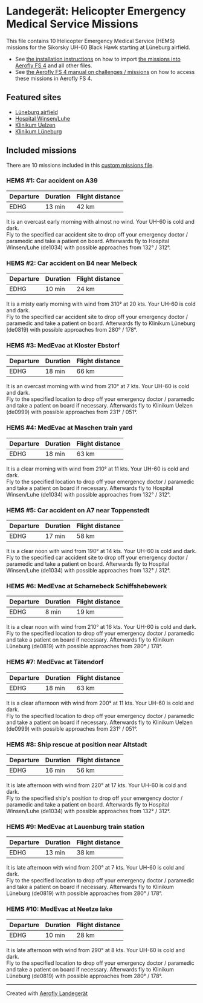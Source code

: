 # Landegerät: Helicopter Emergency Medical Service Missions

This file contains 10 Helicopter Emergency Medical Service (HEMS) missions for the Sikorsky UH-60 Black Hawk starting at Lüneburg airfield.

- See [the installation instructions](https://fboes.github.io/aerofly-missions/docs/generic-installation.html) on how to import [the missions into Aerofly FS 4](missions/custom_missions_user.tmc) and all other files.
- See [the Aerofly FS 4 manual on challenges / missions](https://www.aerofly.com/tutorials/missions/) on how to access these missions in Aerofly FS 4.

## Featured sites

- [Lüneburg airfield](https://aip.dfs.de/BasicVFR/2024NOV14/pages/E0E85B4C1707CBD69A599402F931EF2B.html)
- [Hospital Winsen/Luhe](https://aip.dfs.de/BasicVFR/2024NOV14/pages/96CBC2C4BD976E059BA38B44DC6608E0.html)
- [Klinikum Uelzen](https://aip.dfs.de/BasicVFR/2024NOV14/pages/B9542FE4F8FF7580CADA1873E385C223.html)
- [Klinikum Lüneburg](https://aip.dfs.de/BasicVFR/2024NOV14/pages/40ff7f1f0a9d83ba77a680996b897ed3.html)

## Included missions

There are 10 missions included in this [custom missions file](missions/custom_missions_user.tmc).

### HEMS #1: Car accident on A39

| Departure | Duration | Flight distance |
| --------- | -------- | --------------- |
| EDHG      | 13 min   | 42 km           |

It is an overcast early morning with almost no wind. Your UH-60 is cold and dark.  
Fly to the specified car accident site to drop off your emergency doctor / paramedic and take a patient on board. Afterwards fly to Hospital Winsen/Luhe (de1034) with possible approaches from 132° / 312°.

### HEMS #2: Car accident on B4 near Melbeck

| Departure | Duration | Flight distance |
| --------- | -------- | --------------- |
| EDHG      | 10 min   | 24 km           |

It is a misty early morning with wind from 310° at 20 kts. Your UH-60 is cold and dark.  
Fly to the specified car accident site to drop off your emergency doctor / paramedic and take a patient on board. Afterwards fly to Klinikum Lüneburg (de0819) with possible approaches from 280° / 178°.

### HEMS #3: MedEvac at Kloster Ebstorf

| Departure | Duration | Flight distance |
| --------- | -------- | --------------- |
| EDHG      | 18 min   | 66 km           |

It is an overcast morning with wind from 210° at 7 kts. Your UH-60 is cold and dark.  
Fly to the specified location to drop off your emergency doctor / paramedic and take a patient on board if necessary. Afterwards fly to Klinikum Uelzen (de0999) with possible approaches from 231° / 051°.

### HEMS #4: MedEvac at Maschen train yard

| Departure | Duration | Flight distance |
| --------- | -------- | --------------- |
| EDHG      | 18 min   | 63 km           |

It is a clear morning with wind from 210° at 11 kts. Your UH-60 is cold and dark.  
Fly to the specified location to drop off your emergency doctor / paramedic and take a patient on board if necessary. Afterwards fly to Hospital Winsen/Luhe (de1034) with possible approaches from 132° / 312°.

### HEMS #5: Car accident on A7 near Toppenstedt

| Departure | Duration | Flight distance |
| --------- | -------- | --------------- |
| EDHG      | 17 min   | 58 km           |

It is a clear noon with wind from 190° at 14 kts. Your UH-60 is cold and dark.  
Fly to the specified car accident site to drop off your emergency doctor / paramedic and take a patient on board. Afterwards fly to Hospital Winsen/Luhe (de1034) with possible approaches from 132° / 312°.

### HEMS #6: MedEvac at Scharnebeck Schiffshebewerk

| Departure | Duration | Flight distance |
| --------- | -------- | --------------- |
| EDHG      | 8 min    | 19 km           |

It is a clear noon with wind from 210° at 16 kts. Your UH-60 is cold and dark.  
Fly to the specified location to drop off your emergency doctor / paramedic and take a patient on board if necessary. Afterwards fly to Klinikum Lüneburg (de0819) with possible approaches from 280° / 178°.

### HEMS #7: MedEvac at Tätendorf

| Departure | Duration | Flight distance |
| --------- | -------- | --------------- |
| EDHG      | 18 min   | 63 km           |

It is a clear afternoon with wind from 200° at 11 kts. Your UH-60 is cold and dark.  
Fly to the specified location to drop off your emergency doctor / paramedic and take a patient on board if necessary. Afterwards fly to Klinikum Uelzen (de0999) with possible approaches from 231° / 051°.

### HEMS #8: Ship rescue at position near Altstadt

| Departure | Duration | Flight distance |
| --------- | -------- | --------------- |
| EDHG      | 16 min   | 56 km           |

It is late afternoon with wind from 220° at 17 kts. Your UH-60 is cold and dark.  
Fly to the specified ship's position to drop off your emergency doctor / paramedic and take a patient on board. Afterwards fly to Hospital Winsen/Luhe (de1034) with possible approaches from 132° / 312°.

### HEMS #9: MedEvac at Lauenburg train station

| Departure | Duration | Flight distance |
| --------- | -------- | --------------- |
| EDHG      | 13 min   | 38 km           |

It is late afternoon with wind from 200° at 7 kts. Your UH-60 is cold and dark.  
Fly to the specified location to drop off your emergency doctor / paramedic and take a patient on board if necessary. Afterwards fly to Klinikum Lüneburg (de0819) with possible approaches from 280° / 178°.

### HEMS #10: MedEvac at Neetze lake

| Departure | Duration | Flight distance |
| --------- | -------- | --------------- |
| EDHG      | 10 min   | 28 km           |

It is late afternoon with wind from 290° at 8 kts. Your UH-60 is cold and dark.  
Fly to the specified location to drop off your emergency doctor / paramedic and take a patient on board if necessary. Afterwards fly to Klinikum Lüneburg (de0819) with possible approaches from 280° / 178°.

---

Created with [Aerofly Landegerät](https://github.com/fboes/aerofly-patterns)
